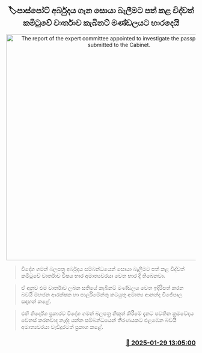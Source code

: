 <p align='center'><b><h2 align='center' title='The report of the expert committee appointed to investigate the passport crisis is submitted to the Cabinet.'>🏷පාස්පෝට් අර්බුදය ගැන සොයා බැලීමට පත් කළ විද්වත් කමිටුවේ වාර්තාව කැබිනට් මණ්ඩලයට භාරදෙයි</h2></b></p>
<p align='center'><img src='https://helakuru.sgp1.cdn.digitaloceanspaces.com/esana/images/lib/new-passport-book.jpg' width='600' alt='The report of the expert committee appointed to investigate the passport crisis is submitted to the Cabinet.'></p>

> විදේශ ගමන් බලපත්‍ර අර්බුදය සම්බන්ධයෙන් සොයා බැලීමට පත් කළ විද්වත් කමිටුවේ වාර්තාව විෂය භාර අමාත්‍යවරයා වෙත භාර දී තිබෙනවා.

> ඒ අනුව එම වාර්තාව ලබන සතියේ කැබිනට් මණ්ඩලය වෙත ඉදිරිපත් කරන බවයි මහජන ආරක්ෂක හා පාර්ලිමේන්තු කටයුතු අමාත්‍ය ආනන්ද විජේපාල සඳහන් කළේ.

> එහි නිර්දේශ ප්‍රකාරව විදේශ ගමන් බලපත්‍ර නිකුත් කිරීමේ දැනට පවතින ක්‍රමවේදය වෙනස් කරනවාද නැද්ද යන්න සම්බන්ධයෙන් තීරණයකට එළඹෙන බවයි අමාත්‍යවරයා වැඩිදුරටත් ප්‍රකාශ කළේ.



<h3 align='right'><a href='https://www.helakuru.lk/esana/p/106990/'>📅 2025-01-29 13:05:00</a></h3>
